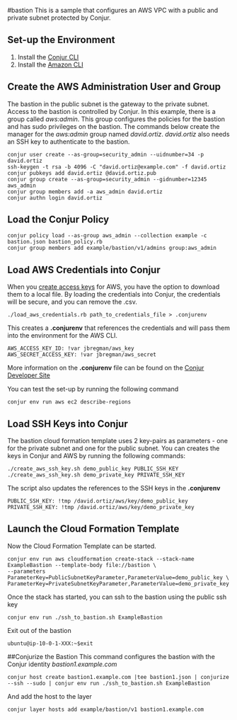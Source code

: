 #bastion
This is a sample that configures an AWS VPC with a public and private subnet protected by Conjur.
## Set-up the Environment
1. Install the [Conjur CLI](https://developer.conjur.net/cli)
2. Install the [Amazon CLI](http://docs.aws.amazon.com/cli/latest/userguide/installing.html)

## Create the AWS Administration User and Group
The bastion in the public subnet is the gateway to the private subnet.  Access to the bastion is controlled by Conjur.  In this example, there is a group called *aws:admin*.  This group configures the policies for the bastion and has sudo privileges on the bastion.  The commands below create the manager for the *aws:admin* group named *david.ortiz*.  *david.ortiz* also needs an SSH key to authenticate to the bastion.
```
conjur user create --as-group=security_admin --uidnumber=34 -p david.ortiz
ssh-keygen -t rsa -b 4096 -C "david.ortiz@example.com" -f david.ortiz
conjur pubkeys add david.ortiz @david.ortiz.pub
conjur group create --as-group=security_admin --gidnumber=12345 aws_admin
conjur group members add -a aws_admin david.ortiz
conjur authn login david.ortiz
```
## Load the Conjur Policy
```
conjur policy load --as-group aws_admin --collection example -c bastion.json bastion_policy.rb
conjur group members add example/bastion/v1/admins group:aws_admin
```
## Load AWS Credentials into Conjur
When you [create access keys](http://docs.aws.amazon.com/IAM/latest/UserGuide/id_credentials_access-keys.html#Using_CreateAccessKey) for AWS, you have the option to download them to a local file.  By loading the credentials into Conjur, the credentials will be secure, and you can remove the .csv.
```
./load_aws_credentials.rb path_to_credentials_file > .conjurenv
```
This creates a **.conjurenv** that references the credentials and will pass them into the environment for the AWS CLI. 
```
AWS_ACCESS_KEY_ID: !var jbregman/aws_key
AWS_SECRET_ACCESS_KEY: !var jbregman/aws_secret
```
More information on the **.conjurenv** file can be found on the [Conjur Developer Site]( https://developer.conjur.net/reference/tools/utilities/conjurenv)

You can test the set-up by running the following command
```
conjur env run aws ec2 describe-regions
```
## Load SSH Keys into Conjur
The bastion cloud formation template uses 2 key-pairs as parameters - one for the private subnet and one for the public subnet.  You can creates the keys in Conjur and AWS by running the following commands:
```
./create_aws_ssh_key.sh demo_public_key PUBLIC_SSH_KEY
./create_aws_ssh_key.sh demo_private_key PRIVATE_SSH_KEY
```
The script also updates the references to the SSH keys in the **.conjurenv**
```
PUBLIC_SSH_KEY: !tmp /david.ortiz/aws/key/demo_public_key
PRIVATE_SSH_KEY: !tmp /david.ortiz/aws/key/demo_private_key
```
## Launch the Cloud Formation Template
Now the Cloud Formation Template can be started.  
```
conjur env run aws cloudformation create-stack --stack-name ExampleBastion --template-body file://bastion \
--parameters ParameterKey=PublicSubnetKeyParameter,ParameterValue=demo_public_key \
ParameterKey=PrivateSubnetKeyParameter,ParameterValue=demo_private_key
```
Once the stack has started, you can ssh to the bastion using the public ssh key
```
conjur env run ./ssh_to_bastion.sh ExampleBastion
```
Exit out of the bastion
```
ubuntu@ip-10-0-1-XXX:~$exit
```
##Conjurize the Bastion
This command configures the bastion with the Conjur identity *bastion1.example.com*
```
conjur host create bastion1.example.com |tee bastion1.json | conjurize --ssh --sudo | conjur env run ./ssh_to_bastion.sh ExampleBastion
```
And add the host to the layer
```
conjur layer hosts add example/bastion/v1 bastion1.example.com

```
